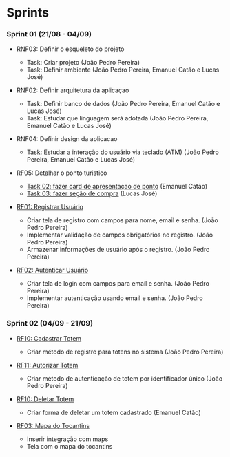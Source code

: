 # Sprints

### Sprint 01 (21/08 - 04/09)

- RNF03: Definir o esqueleto do projeto
    - Task: Criar projeto (João Pedro Pereira)
    - Task: Definir ambiente (João Pedro Pereira, Emanuel Catão e Lucas José)

- RNF02: Definir arquitetura da aplicaçao
    - Task: Definir banco de dados (João Pedro Pereira, Emanuel Catão e Lucas José)
    - Task: Estudar que linguagem será adotada (João Pedro Pereira, Emanuel Catão e Lucas José)

- RNF04: Definir design da aplicacao
   - Task: Estudar a interação do usuário via teclado (ATM) (João Pedro Pereira, Emanuel Catão e Lucas José)

- RF05: Detalhar o ponto turistico
   - [Task 02: fazer card de apresentaçao de ponto](https://github.com/wchar-t/projeto_de_sistemas/pull/4) (Emanuel Catão)
   - [Task 03: fazer seção de compra](https://github.com/wchar-t/projeto_de_sistemas/pull/5) (Lucas José)
     
- [RF01: Registrar Usuário](https://github.com/wchar-t/projeto_de_sistemas/pull/2)
    - Criar tela de registro com campos para nome, email e senha. (João Pedro Pereira)
    - Implementar validação de campos obrigatórios no registro. (João Pedro Pereira)
    - Armazenar informações de usuário após o registro. (João Pedro Pereira)

- [RF02: Autenticar Usuário](https://github.com/wchar-t/projeto_de_sistemas/pull/3)
    - Criar tela de login com campos para email e senha. (João Pedro Pereira)
    - Implementar autenticação usando email e senha. (João Pedro Pereira)


### Sprint 02 (04/09 - 21/09)

- [RF10: Cadastrar Totem](https://github.com/wchar-t/projeto_de_sistemas/pull/6)
    - Criar método de registro para totens no sistema (João Pedro Pereira)
 
- [RF11: Autorizar Totem](https://github.com/wchar-t/projeto_de_sistemas/pull/7)
    - Criar método de autenticação de totem por identificador único (João Pedro Pereira)

- [RF10: Deletar Totem](https://github.com/wchar-t/projeto_de_sistemas/pull/9)
     - Criar forma de deletar um totem cadastrado (Emanuel Catão)

- [RF03: Mapa do Tocantins](https://github.com/wchar-t/projeto_de_sistemas/pull/8)
     - Inserir integração com maps
     - Tela com o mapa do tocantins

